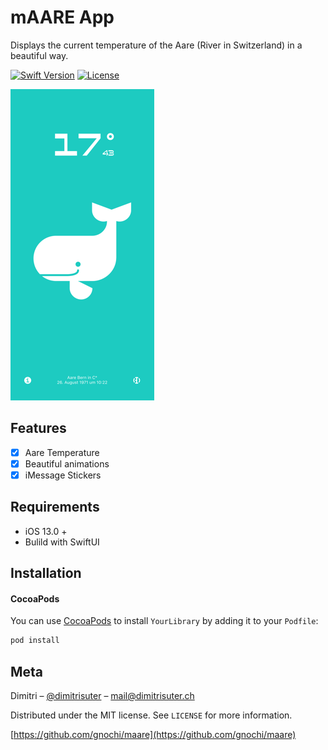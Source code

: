 # mAARE App
Displays the current temperature of the Aare (River in Switzerland) in a beautiful way.

[![Swift Version][swift-image]][swift-url]
[![License][license-image]][license-url]

![](screenshot.png)

## Features

- [x] Aare Temperature
- [x] Beautiful animations
- [x] iMessage Stickers

## Requirements

- iOS 13.0 +
- Bulild with SwiftUI

## Installation

#### CocoaPods
You can use [CocoaPods](http://cocoapods.org/) to install `YourLibrary` by adding it to your `Podfile`:


```bash
pod install
```

## Meta

Dimitri – [@dimitrisuter](https://twitter.com/dimitrisuter) – mail@dimitrisuter.ch

Distributed under the MIT license. See ``LICENSE`` for more information.

[https://github.com/gnochi/maare](https://github.com/gnochi/maare)

[swift-image]:https://img.shields.io/badge/swift-5.1-blue.svg
[swift-url]: https://swift.org/
[license-image]: https://img.shields.io/badge/License-MIT-blue.svg
[license-url]: LICENSE
